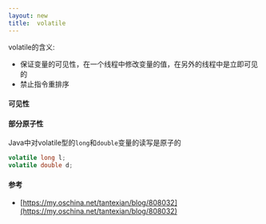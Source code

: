 ```yaml
---
layout: new
title:  volatile
---
```


volatile的含义:

* 保证变量的可见性，在一个线程中修改变量的值，在另外的线程中是立即可见的
* 禁止指令重排序

#### 可见性

#### 部分原子性

Java中对volatile型的`long`和`double`变量的读写是原子的

```java
volatile long l;
volatile double d;
```

#### 参考

* [https://my.oschina.net/tantexian/blog/808032](https://my.oschina.net/tantexian/blog/808032)
